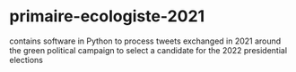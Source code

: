 # primaire-ecologiste-2021
contains software in Python to process tweets exchanged in 2021 around the green political campaign to select a candidate for the 2022 presidential elections
